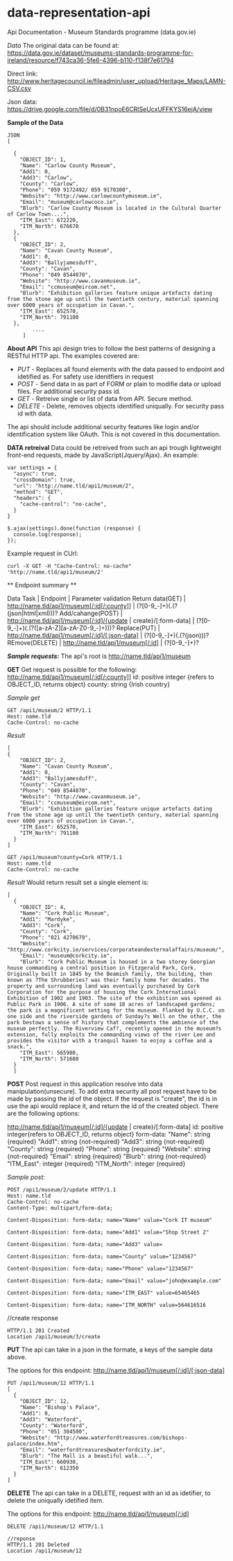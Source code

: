 # data-representation-api
Api Documentation - Museum Standards programme (data.gov.ie)

*Data*
The original data can be found at:
https://data.gov.ie/dataset/museums-standards-programme-for-ireland/resource/f743ca36-5fe6-4396-b110-f138f7e61794

Direct link:
http://www.heritagecouncil.ie/fileadmin/user_upload/Heritage_Maps/LAMN-CSV.csv

Json data:
https://drive.google.com/file/d/0B31npoE6CRlSeUcxUFFKYS16ejA/view


**Sample of the Data**

    JSON
    [
    
      {
        "OBJECT_ID": 1,
        "Name": "Carlow County Museum",
        "Add1": 0,
        "Add3": "Carlow",
        "County": "Carlow",
        "Phone": "059 9172492/ 059 9170300",
        "Website": "http://www.carlowcountymuseum.ie",
        "Email": "museum@carlowcoco.ie",
        "Blurb": "Carlow County Museum is located in the Cultural Quarter of Carlow Town....",
        "ITM_East": 672220,
        "ITM_North": 676670
      },
      {
        "OBJECT_ID": 2,
        "Name": "Cavan County Museum",
        "Add1": 0,
        "Add3": "Ballyjamesduff",
        "County": "Cavan",
        "Phone": "049 8544070",
        "Website": "http://www.cavanmuseum.ie",
        "Email": "ccmuseum@eircom.net",
        "Blurb": "Exhibition galleries feature unique artefacts dating from the stone age up until the twentieth century, material spanning over 6000 years of occupation in Cavan.",
        "ITM_East": 652570,
        "ITM_North": 791100
      },
            ....
         ]


**About API**
This api design tries to follow the best patterns of designing a RESTful HTTP api. The examples covered are:
- *PUT* - Replaces all found elements with the data passed to endpoint and idetified as. For safety use idenitfiers in request
- *POST* - Send data in as part of FORM or plain to modifie data or upload files. For additional security pass id.
- *GET* - Retreive single or list of data from API. Secure method.
- *DELETE* - Delete, removes objects identified uniqually. For security pass id with data.

The api should include additional security features like login and/or identification system like OAuth. This is not covered in this documentation.

**DATA retreival**
Data could be retreived from such an api trough lightweight front-end requests, made by JavaScript(Jquery/Ajax).
An example:
```
var settings = {
  "async": true,
  "crossDomain": true,
  "url": "http://name.tld/api1/museum/2",
  "method": "GET",
  "headers": {
    "cache-control": "no-cache",
  }
}

$.ajax(settings).done(function (response) {
  console.log(response);
});
```

Example request in CUrl:
```
curl -X GET -H "Cache-Control: no-cache" 'http://name.tld/api1/museum/2'
```

** Endpoint summary **

Data Task | Endpoint | Parameter validation 
Return data(GET) | http://name.tld/api1/museum[/:id[/:county]] | (?<id>[0-9_-]+)(\.(?<format>(json|html|xml)))?
Add/cahange(POST) | http://name.tld/api1/museum[/:id]/{update | create}/[:form-data] | (?<id>[0-9_-]+)(\.(?<form-data>([a-zA-Z][a-zA-Z0-9_-]+)))?
Replace(PUT) | http://name.tld/api1/museum[/:id]/[:json-data] | (?<id>[0-9_-]+)(\.(?<format>(json)))?
REmove(DELETE) | http://name.tld/api1/museum[/:id] | (?<id>[0-9_-]+)?


***Sample requests:***
The api's root is http://name.tld/api1/museum

**GET**
Get request is possible for the following:
http://name.tld/api1/museum[/:id[/:county]]
id: positive integer {refers to OBJECT_ID, returns object}
county: string {Irish country}

*Sample get*

    GET /api1/museum/2 HTTP/1.1
    Host: name.tld
    Cache-Control: no-cache

*Result*

    [
    {
        "OBJECT_ID": 2,
        "Name": "Cavan County Museum",
        "Add1": 0,
        "Add3": "Ballyjamesduff",
        "County": "Cavan",
        "Phone": "049 8544070",
        "Website": "http://www.cavanmuseum.ie",
        "Email": "ccmuseum@eircom.net",
        "Blurb": "Exhibition galleries feature unique artefacts dating from the stone age up until the twentieth century, material spanning over 6000 years of occupation in Cavan.",
        "ITM_East": 652570,
        "ITM_North": 791100
      }
    ]

    GET /api1/museum?county=Cork HTTP/1.1
    Host: name.tld
    Cache-Control: no-cache

*Result*
Would return result set a single element is:

    [
      {
        "OBJECT_ID": 4,
        "Name": "Cork Public Museum",
        "Add1": "Mardyke",
        "Add3": "Cork",
        "County": "Cork",
        "Phone": "021 4270679",
        "Website": "http://www.corkcity.ie/services/corporateandexternalaffairs/museum/",
        "Email": "museum@corkcity.ie",
        "Blurb": "Cork Public Museum is housed in a two storey Georgian house commanding a central position in Fitzgerald Park, Cork. Originally built in 1845 by the Beamish family, the building, then known as ?The Shrubberies? was their family home for decades. The property and surrounding land was eventually purchased by Cork Corporation for the purpose of housing the Cork International Exhibition of 1902 and 1903. The site of the exhibition was opened as Public Park in 1906. A site of some 18 acres of landscaped gardens; the park is a magnificent setting for the museum. Flanked by U.C.C. on one side and the riverside gardens of Sunday?s Well on the other, the park bestows a sense of history that complements the ambience of the museum perfectly. The Riverview Caf?, recently opened in the museum?s extension, fully exploits the commanding views of the river Lee and provides the visitor with a tranquil haven to enjoy a coffee and a snack.",
        "ITM_East": 565980,
        "ITM_North": 571680
      }
      ]


**POST**
Post request in this application resolve into data manipulation(unsecure). To add extra security all post request have to be made by passing the id of the object. If the request is "create", the id is in use the api would replace it, and return the id of the created object.
There are the following options:

http://name.tld/api1/museum[/:id]/{update | create}/[:form-data]
id: positive integer{refers to OBJECT_ID, returns object}
form-data: 
    "Name": string {required}
    "Add1": string {not-required}
    "Add3": string {not-required}
    "County": string {required}
    "Phone": string {required}
    "Website": string {not-required}
    "Email": string {required}
    "Blurb": string {not-required}
    "ITM_East": integer {required}
    "ITM_North":  integer {required}

*Sample post:*

    POST /api1/museum/2/update HTTP/1.1
    Host: name.tld
    Cache-Control: no-cache
    Content-Type: multipart/form-data;
    
    Content-Disposition: form-data; name="Name" value="Cork IT museum"
    
    Content-Disposition: form-data; name="Add1" value="Shop Street 2"
    
    Content-Disposition: form-data; name="Add3" value=
    
    Content-Disposition: form-data; name="County" value="1234567"
    
    Content-Disposition: form-data; name="Phone" value="1234567"
    
    Content-Disposition: form-data; name="Email" value="john@example.com"
    
    Content-Disposition: form-data; name="ITM_EAST" value=65465465
    
    Content-Disposition: form-data; name="ITM_NORTH" value=564616516

//create response
```
HTTP/1.1 201 Created
Location /api1/museum/3/create
```

**PUT**
The api can take in a json in the formate, a keys of the sample data above. 

The options for this endpoint:
http://name.tld/api1/museum[/:id]/[:json-data]


```
PUT /api1/museum/12 HTTP/1.1 
[
  {
    "OBJECT_ID": 12,
    "Name": "Bishop's Palace",
    "Add1": 0,
    "Add3": "Waterford",
    "County": "Waterford",
    "Phone": "051 304500",
    "Website": "http://www.waterfordtreasures.com/bishops-palace/index.htm",
    "Email": "waterfordtreasures@waterfordcity.ie",
    "Blurb": "The Mall is a beautiful walk...",
    "ITM_East": 660930,
    "ITM_North": 612350
  }
]
```


**DELETE**
The api can take in a DELETE, request with an id as idetifier, to delete the uniqually idetified item.

The options for this endpoint:
http://name.tld/api1/museum[/:id]


```
DELETE /api1/museum/12 HTTP/1.1 

//reponse
HTTP/1.1 201 Deleted
Location /api1/museum/12
```
